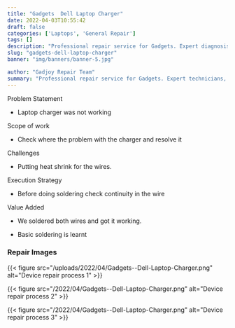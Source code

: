 ```yaml
---
title: "Gadgets  Dell Laptop Charger"
date: 2022-04-03T10:55:42
draft: false
categories: ['Laptops', 'General Repair']
tags: []
description: "Professional repair service for Gadgets. Expert diagnosis and quality repairs in Bangalore."
slug: "gadgets-dell-laptop-charger"
banner: "img/banners/banner-5.jpg"

author: "Gadjoy Repair Team"
summary: "Professional repair service for Gadgets. Expert technicians, quality parts, warranty included."
---
```


Problem Statement 

- Laptop charger was not working

Scope of work 

- Check where the problem with the charger and resolve it

Challenges

- Putting heat shrink for the wires.

Execution Strategy 

- Before doing soldering check continuity in the wire

Value Added 

- We soldered both wires and got it working. 

- Basic soldering is learnt

### Repair Images

{{< figure src="/uploads/2022/04/Gadgets--Dell-Laptop-Charger.png" alt="Device repair process 1" >}}

{{< figure src="/2022/04/Gadgets--Dell-Laptop-Charger.png" alt="Device repair process 2" >}}

{{< figure src="/2022/04/Gadgets--Dell-Laptop-Charger.png" alt="Device repair process 3" >}}

